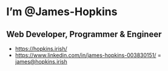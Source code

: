 # I’m @James-Hopkins
## Web Developer, Programmer & Engineer
- https://hopkins.irish/
- https://www.linkedin.com/in/james-hopkins-003830151/
= james@hopkins.irish
<!---
James-Hopkins/James-Hopkins is a ✨ special ✨ repository because its `README.md` (this file) appears on your GitHub profile.
You can click the Preview link to take a look at your changes.
--->
